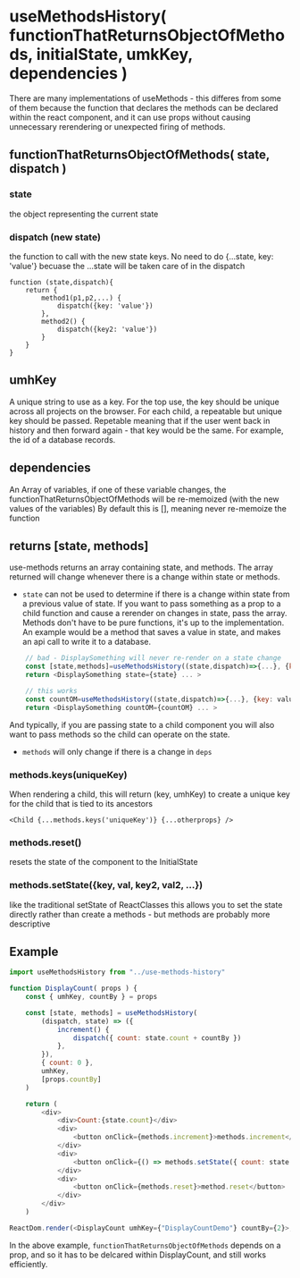 # useMethodsHistory( functionThatReturnsObjectOfMethods, initialState, umkKey, dependencies )

There are many implementations of useMethods - this differes from some of them because
the function that declares the methods can be declared within the react component, and it can use props without
causing unnecessary rerendering or unexpected firing of methods.

## functionThatReturnsObjectOfMethods( state, dispatch )

### state

the object representing the current state

### dispatch (new state)

the function to call with the new state keys. No need to do {...state, key: 'value'} becuase the ...state will be taken care of in the dispatch

```
function (state,dispatch){
    return {
        method1(p1,p2,...) {
            dispatch({key: 'value'})
        },
        method2() {
            dispatch({key2: 'value'})
        }
    }
}
```

## umhKey

A unique string to use as a key. For the top use, the key should be unique across all projects on the browser. For each child, a repeatable but unique key should be passed. Repetable meaning that if the user went back in history and then forward again - that key would be the same. For example, the id of a database records.

## dependencies

An Array of variables, if one of these variable changes, the functionThatReturnsObjectOfMethods will be re-memoized (with the new values of the variables)
By default this is [], meaning never re-memoize the function

## returns [state, methods]

use-methods returns an array containing state, and methods. The array returned will change whenever there is a change within state or methods.

-   `state` can not be used to determine if there is a change within state from a previous value of state. If you want to pass something as a prop to a child function and cause a rerender on changes in state, pass the array. Methods don't have to be pure functions, it's up to the implementation. An example would be a method that saves a value in state, and makes an api call to write it to a database.

```js
    // bad - DisplaySomething will never re-render on a state change
    const [state,methods]=useMethodsHistory((state,dispatch)=>{...}, {key: value}, [])
    return <DisplaySomething state={state} ... >
```

```js
    // this works
    const countOM=useMethodsHistory((state,dispatch)=>{...}, {key: value}, [])
    return <DisplaySomething countOM={countOM} ... >

```

And typically, if you are passing state to a child component you will also want to pass methods so the child can operate on the state.

-   `methods` will only change if there is a change in `deps`

### methods.keys(uniqueKey)

When rendering a child, this will return (key, umhKey) to create a unique key for the child that is tied to its ancestors

```
<Child {...methods.keys('uniqueKey')} {...otherprops} />
```

### methods.reset()

resets the state of the component to the InitialState

### methods.setState({key, val, key2, val2, ...})

like the traditional setState of ReactClasses this allows you to set the state directly rather than create a methods - but methods are probably more descriptive

## Example

```js
import useMethodsHistory from "../use-methods-history"

function DisplayCount( props ) {
    const { umhKey, countBy } = props

    const [state, methods] = useMethodsHistory(
        (dispatch, state) => ({
            increment() {
                dispatch({ count: state.count + countBy })
            },
        }),
        { count: 0 },
        umhKey,
        [props.countBy]
    )

    return (
        <div>
            <div>Count:{state.count}</div>
            <div>
                <button onClick={methods.increment}>methods.increment</button>
            </div>
            <div>
                <button onClick={() => methods.setState({ count: state.count + countBy })}>methods.setState</button>
            </div>
            <div>
                <button onClick={methods.reset}>method.reset</button>
            </div>
        </div>
    )

ReactDom.render(<DisplayCount umhKey={"DisplayCountDemo"} countBy={2}>, getElementById('root'))
```

In the above example, `functionThatReturnsObjectOfMethods` depends on a prop, and so it has to be delcared within DisplayCount, and still works efficiently.

